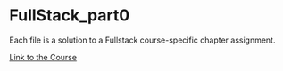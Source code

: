 # FullStack_part0
Each file is a solution to a Fullstack course-specific chapter assignment.

[Link to the Course](https://fullstackopen.com/en/about)
